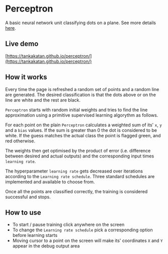 # Perceptron

A basic neural network unit classifying dots on a plane. See more details [here](https://en.wikipedia.org/wiki/Perceptron).

## Live demo

[https://tankakatan.github.io/perceptron/](https://tankakatan.github.io/perceptron/)

## How it works

Every time the page is refreshed a random set of points and a random line are generated. The desired classification is that the dots above or on the line are white and the rest are black.

`Perceptron` starts with random initial weights and tries to find the line approximation using a primitive supervised learning algorythm as follows.

For each point on the plain `Perceptron` calculates a weighted sum of its' `x`, `y` and a `bias` values. If the sum is greater than 0 the dot is considered to be white. If the guess matches the actual class the point is flagged green, and red otherwise.

The weights then get optimised by the product of error (i.e. difference between desired and actual outputs) and the corresponding input times `learning rate`.

The hyperparameter `learning rate` gets decreased over iterations according to the `Learning rate schedule`. Three standard schedules are implemented and available to choose from.

Once all the points are classified correctly, the training is considered successful and stops.

## How to use

* To start / pause training click anywhere on the screen
* To change the `Learning rate schedule` pick a corresponding option before learning starts
* Moving cursor to a point on the screen will make its' coordinates `X` and `Y` appear in the debug output area
